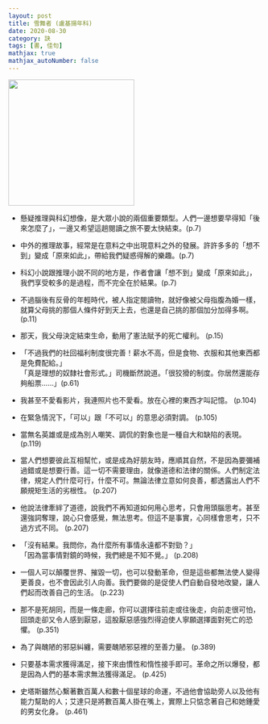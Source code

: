 ```yaml
---
layout: post
title: 雪舞者 (盧基揚年科)
date: 2020-08-30
category: 訣
tags: [書, 佳句]
mathjax: true
mathjax_autoNumber: false
---
```


<img src="https://doltegg.github.io/book/images/snowdancer.jpg" style="width:250px;">


- 懸疑推理與科幻想像，是大眾小說的兩個重要類型。人們一邊想要早得知「後來怎麼了」，一邊又希望這趟閱讀之旅不要太快結束。(p.7)

- 中外的推理故事，經常是在意料之中出現意料之外的發展。許許多多的「想不到」變成「原來如此」，帶給我們疑惑得解的樂趣。(p.7)

<!--more-->

- 科幻小說跟推理小說不同的地方是，作者會讓「想不到」變成「原來如此」，我們享受較多的是過程，而不完全在於結果。(p.7)

- 不過腦後有反骨的年輕時代，被人指定閱讀物，就好像被父母指腹為婚一樣，就算父母挑的那個人條件好到天上去，也還是自己挑的那個加分加得多啊。(p.11)

- 那天，我父母決定結束生命，動用了憲法賦予的死亡權利。 (p.15)

- 「不過我們的社回福利制度很完善！薪水不高，但是食物、衣服和其他東西都是免費配給。」<br>
  「真是理想的奴隸社會形式。」司機斷然說道。「很狡猾的制度。你居然還能存夠船票……」(p.61)

- 我甚至不愛看影片，我連照片也不愛看。放在心裡的東西才叫記憶。 (p.104)

- 在緊急情況下，「可以」跟「不可以」的意思必須對調。 (p.105)

- 當無名英雄或是成為別人嘲笑、調侃的對象也是一種自大和缺陷的表現。 (p.119)

- 當人們想要彼此互相幫忙，或是成為好朋友時，應順其自然，不是因為要彌補過錯或是想要行善。這一切不需要理由，就像道德和法律的關係。人們制定法律，規定人們什麼可行，什麼不可。無論法律立意如何良善，都透露出人們不願規矩生活的劣根性。 (p.207)

- 他說法律牽絆了道德，說我們不再知道如何用心思考，只會用頭腦思考。甚至還強詞奪理，說心只會感覺，無法思考。但這不是事實，心同樣會思考，只不過方式不同。 (p.207)

- 「沒有結果。我問你，為什麼所有事情永遠都不對勁？」<br>
  「因為當事情對鏡的時候，我們總是不知不覺。」 (p.208)

- 一個人可以顛覆世界、摧毀一切，也可以發動革命，但是這些都無法使人變得更善良，也不會因此引人向善。我們要做的是促使人們自動自發地改變，讓人們起而改善自己的生活。 (p.223)

- 那不是死胡同，而是一條走廊，你可以選擇往前走或往後走，向前走很可怕，回頭走卻又令人感到厭惡，這股厭惡感強烈得迫使人寧願選擇面對死亡的恐懼。 (p.351)

- 為了與醜陋的邪惡糾纏，需要醜陋邪惡裡的至善力量。 (p.389)

- 只要基本需求獲得滿足，接下來由慣性和惰性接手即可。革命之所以爆發，都是因為人們的基本需求無法獲得滿足。 (p.425)

- 史塔斯雖然心繫著數百萬人和數十個星球的命運，不過他會協助旁人以及他有能力幫助的人；艾達只是將數百萬人掛在嘴上，實際上只惦念著自己和她鍾愛的男女化身。 (p.461)

